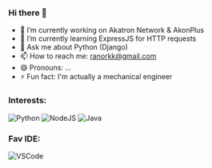### Hi there 👋

- 🔭 I’m currently working on Akatron Network & AkonPlus
- 🌱 I’m currently learning ExpressJS for HTTP requests
- 💬 Ask me about Python (Django)
- 📫 How to reach me: ranorkk@gmail.com
- 😄 Pronouns: ...
- ⚡ Fun fact: I'm actually a mechanical engineer

### Interests:

![Python](https://badges.aleen42.com/src/python.svg)
![NodeJS](https://badges.aleen42.com/src/node.svg)
![Java](https://badges.aleen42.com/src/java.svg)

### Fav IDE:

![VSCode](https://badges.aleen42.com/src/visual_studio_code.svg)
